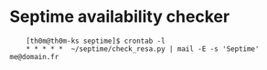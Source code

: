 # Septime availability checker

        [th0m@th0m-ks septime]$ crontab -l
        * * * * *  ~/septime/check_resa.py | mail -E -s 'Septime' me@domain.fr

